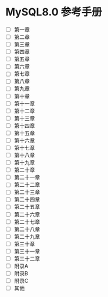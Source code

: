 # MySQL8.0 参考手册
- [ ] 第一章
- [ ] 第二章
- [ ] 第三章
- [ ] 第四章
- [ ] 第五章
- [ ] 第六章
- [ ] 第七章
- [ ] 第八章
- [ ] 第九章
- [ ] 第十章
- [ ] 第十一章
- [ ] 第十二章
- [ ] 第十三章
- [ ] 第十四章
- [ ] 第十五章
- [ ] 第十六章
- [ ] 第十七章
- [ ] 第十八章
- [ ] 第十九章
- [ ] 第二十章
- [ ] 第二十一章
- [ ] 第二十二章
- [ ] 第二十三章
- [ ] 第二十四章
- [ ] 第二十五章
- [ ] 第二十六章
- [ ] 第二十七章
- [ ] 第二十八章
- [ ] 第二十九章
- [ ] 第三十章
- [ ] 第三十一章
- [ ] 第三十二章
- [ ] 附录A
- [ ] 附录B
- [ ] 附录C
- [ ] 其他